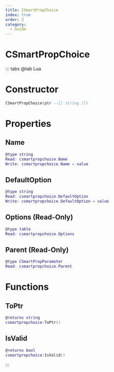 ```yaml
---
title: CSmartPropChoice
index: true
order: 2
category:
  - Guide
---
```


# CSmartPropChoice

::: tabs
@tab Lua
# Constructor
```lua
CSmartPropChoice(ptr --[[ string ]])
```
# Properties
## Name 
```lua
@type string
Read: csmartpropchoice.Name
Write: csmartpropchoice.Name = value
```
## DefaultOption 
```lua
@type string
Read: csmartpropchoice.DefaultOption
Write: csmartpropchoice.DefaultOption = value
```
## Options (Read-Only)
```lua
@type table
Read: csmartpropchoice.Options
```
## Parent (Read-Only)
```lua
@type CSmartPropParameter
Read: csmartpropchoice.Parent
```
# Functions
## ToPtr
```lua
@returns string
csmartpropchoice:ToPtr()
```
## IsValid
```lua
@returns bool
csmartpropchoice:IsValid()
```

:::